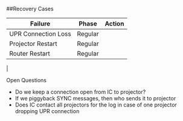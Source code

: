 ##Recovery Cases

| Failure       | Phase         | Action  |
| ------------- |:-------------:| -----:|
| UPR Connection Loss      | Regular |  |
| Projector Restart      | Regular      |    |
| Router Restart | Regular      |     |
| 

Open Questions

- Do we keep a connection open from IC to projector?
- If we piggyback SYNC messages, then who sends it to projector
- Does IC contact all projectors for the log in case of one projector dropping UPR connection
